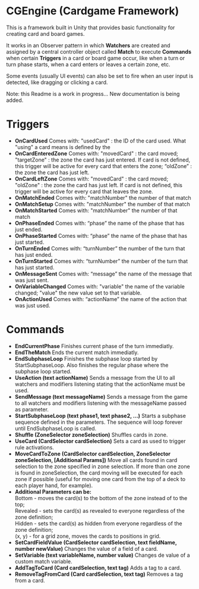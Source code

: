 # CGEngine (Cardgame Framework)

This is a framework built in Unity that provides basic functionality for creating card and board games.

It works in an Observer pattern in which <b>Watchers</b> are created and assigned by a central controller object called <b>Match</b> to execute <b>Commands</b> when certain <b>Triggers</b> in a card or board game occur, like when a turn or turn phase starts, when a card enters or leaves a certain zone, etc. 

Some events (usually UI events) can also be set to fire when an user input is detected, like dragging or clicking a card.

Note: this Readme is a work in progress... New documentation is being added.

# Triggers

* <b>OnCardUsed</b> Comes with: "usedCard" : the ID of the card used. What "using" a card means is defined by the 
* <b>OnCardEnteredZone</b> Comes with: "movedCard" : the card moved; "targetZone" : the zone the card has just entered. If card is not defined, this trigger will be active for every card that enters the zone; “oldZone” : the zone the card has just left.
* <b>OnCardLeftZone</b> Comes with: "movedCard" : the card moved; "oldZone" : the zone the card has just left. If card is not defined, this trigger will be active for every card that leaves the zone.
* <b>OnMatchEnded</b> Comes with: "matchNumber" the number of that match
* <b>OnMatchSetup</b> Comes with: "matchNumber" the number of that match
* <b>OnMatchStarted</b> Comes with: "matchNumber" the number of that match
* <b>OnPhaseEnded</b> Comes with: “phase” the name of the phase that has just ended.
* <b>OnPhaseStarted</b> Comes with: “phase” the name of the phase that has just started.
* <b>OnTurnEnded</b> Comes with: “turnNumber” the number of the turn that has just ended.
* <b>OnTurnStarted</b> Comes with: “turnNumber” the number of the turn that has just started.
* <b>OnMessageSent</b> Comes with: “message” the name of the message that was just sent.
* <b>OnVariableChanged</b> Comes with: "variable" the name of the variable changed; "value" the new value set to that variable.
* <b>OnActionUsed</b> Comes with: “actionName” the name of the action that was just used.

# Commands

* <b>EndCurrentPhase</b> Finishes current phase of the turn immediatly.
* <b>EndTheMatch</b> Ends the current match immediatly.
* <b>EndSubphaseLoop</b> Finishes the subphase loop started by StartSubphaseLoop. Also finishes the regular phase where the subphase loop started.
* <b>UseAction (text actionName)</b> Sends a message from the UI to all watchers and modifiers listening stating that the actionName must be used.
* <b>SendMessage (text messageName)</b> Sends a message from the game to all watchers and modifiers listening with the messageName passed as parameter.
* <b>StartSubphaseLoop (text phase1, text phase2, …)</b> Starts a subphase sequence defined in the parameters. The sequence will loop forever until EndSubphaseLoop is called.
* <b>Shuffle (ZoneSelector zoneSelection)</b> Shuffles cards in zone.
* <b>UseCard (CardSelector cardSelection)</b> Sets a card as used to trigger rule activations.
* <b>MoveCardToZone (CardSelector cardSelection, ZoneSelector zoneSelection, [Additional Params])</b> Move all cards found in card selection to the zone specified in zone selection. If more than one zone is found in zoneSelection, the card moving will be executed for each zone if possible (useful for moving one card from the top of a deck to each player hand, for example).
* <b>Additional Parameters can be:</b><br>
    Bottom - moves the card(s) to the bottom of the zone instead of to the top;<br>
    Revealed - sets the card(s) as revealed to everyone regardless of the zone definition;<br>
    Hidden - sets the card(s) as hidden from everyone regardless of the zone definition;<br>
    (x, y) - for a grid zone, moves the cards to positions in grid.<br>
* <b>SetCardFieldValue (CardSelector cardSelection, text fieldName, number newValue)</b>	Changes the value of a field of a card.
* <b>SetVariable (text variableName, number value)</b>	Changes de value of a custom match variable.
* <b>AddTagToCard (Card cardSelection, text tag)</b> Adds a tag to a card.
* <b>RemoveTagFromCard (Card cardSelection, text tag)</b> Removes a tag from a card.

